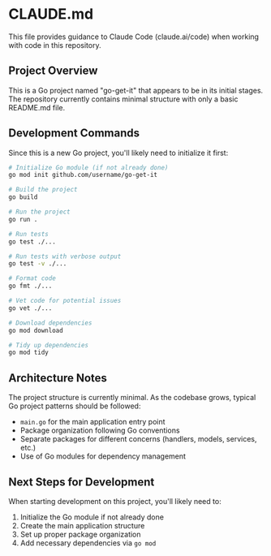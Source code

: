 # CLAUDE.md

This file provides guidance to Claude Code (claude.ai/code) when working with code in this repository.

## Project Overview

This is a Go project named "go-get-it" that appears to be in its initial stages. The repository currently contains minimal structure with only a basic README.md file.

## Development Commands

Since this is a new Go project, you'll likely need to initialize it first:

```bash
# Initialize Go module (if not already done)
go mod init github.com/username/go-get-it

# Build the project
go build

# Run the project
go run .

# Run tests
go test ./...

# Run tests with verbose output
go test -v ./...

# Format code
go fmt ./...

# Vet code for potential issues
go vet ./...

# Download dependencies
go mod download

# Tidy up dependencies
go mod tidy
```

## Architecture Notes

The project structure is currently minimal. As the codebase grows, typical Go project patterns should be followed:

- `main.go` for the main application entry point
- Package organization following Go conventions
- Separate packages for different concerns (handlers, models, services, etc.)
- Use of Go modules for dependency management

## Next Steps for Development

When starting development on this project, you'll likely need to:

1. Initialize the Go module if not already done
2. Create the main application structure
3. Set up proper package organization
4. Add necessary dependencies via `go mod`